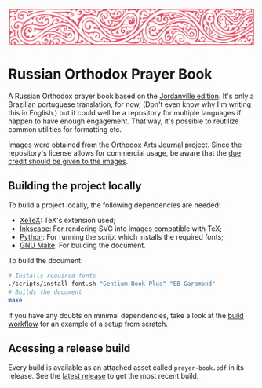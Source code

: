 ![adornation](img/headers/bar18.svg)

# Russian Orthodox Prayer Book

A Russian Orthodox prayer book based on the [Jordanville edition]. It's only a
Brazilian portuguese translation, for now, (Don't even know why I'm writing this
in English.) but it could well be a repository for multiple languages if happen
to have enough engagement. That way, it's possible to reutilize common utilities
for formatting etc.

Images were obtained from the [Orthodox Arts Journal] project. Since the
repository's license allows for commercial usage, be aware that the [due credit
should be given to the images](image-credit).

## Building the project locally

To build a project locally, the following dependencies are needed:

* [XeTeX]: TeX's extension used;
* [Inkscape]: For rendering SVG into images compatible with TeX;
* [Python]: For running the script which installs the required fonts;
* [GNU Make]: For building the document.

To build the document:

```sh
# Installs required fonts
./scripts/install-font.sh "Gentium Book Plus" "EB Garamond"
# Builds the document
make
```

If you have any doubts on minimal dependencies, take a look at the [build
workflow] for an example of a setup from scratch.

## Acessing a release build

Every build is available as an attached asset called `prayer-book.pdf` in its
release. See the [latest
release](https://github.com/gpontesss/prayer-book/releases) to get the most
recent build.

[Jordanville edition]: https://www.ponomar.net/data/jordanville_prayerbook.pdf
[Orthodox Arts Journal]: https://orthodoxartsjournal.org/orthodox-illustration-project/
[image-credit]: https://docs.google.com/file/d/0B1MLai552F5yZkJIQ3B0QWx3cDA/view?rm=minimal&resourcekey=0-ybOjgmmviTqQOikbXOc9ag
[XeTeX]: https://tug.org/xetex/
[Inkscape]: https://inkscape.org/
[GNU Make]: https://www.gnu.org/software/make/
[Python]: https://www.python.org/
[build workflow]: .github/workflows/build.yml
